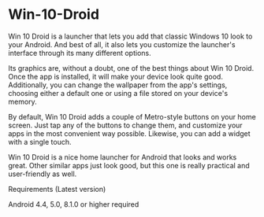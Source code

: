 # Win-10-Droid
  Win 10 Droid is a launcher that lets you add that classic Windows 10 look to your Android. And best of all, it also lets you customize the launcher's interface through its many different options.

Its graphics are, without a doubt, one of the best things about Win 10 Droid. Once the app is installed, it will make your device look quite good. Additionally, you can change the wallpaper from the app's settings, choosing either a default one or using a file stored on your device's memory.

By default, Win 10 Droid adds a couple of Metro-style buttons on your home screen. Just tap any of the buttons to change them, and customize your apps in the most convenient way possible. Likewise, you can add a widget with a single touch.

Win 10 Droid is a nice home launcher for Android that looks and works great. Other similar apps just look good, but this one is really practical and user-friendly as well.

Requirements (Latest version)

Android 4.4, 5.0, 8.1.0 or higher required
